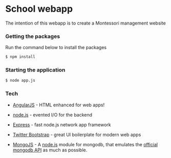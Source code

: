 # School webapp
The intention of this webapp is to create a Montessori management website

### Getting the packages
Run the command below to install the packages
```sh
$ npm install
```

### Starting the application
```sh
$ node app.js
```

### Tech
* [AngularJS] - HTML enhanced for web apps!
* [node.js] - evented I/O for the backend
* [Express] - fast node.js network app framework
* [Twitter Bootstrap] - great UI boilerplate for modern web apps
* [MongoJS] - A [node.js] module for mongodb, that emulates the [official mongodb API] as much as possible.



   [node.js]: <http://nodejs.org>
   [Twitter Bootstrap]: <http://twitter.github.com/bootstrap/>
   [jQuery]: <http://jquery.com>
   [express]: <http://expressjs.com>
   [AngularJS]: <http://angularjs.org>
   [MongoJS]: <https://github.com/mafintosh/mongojs>
   [Gulp]: <http://gulpjs.com>
   [official mongodb API]: <https://docs.mongodb.org/manual/>
